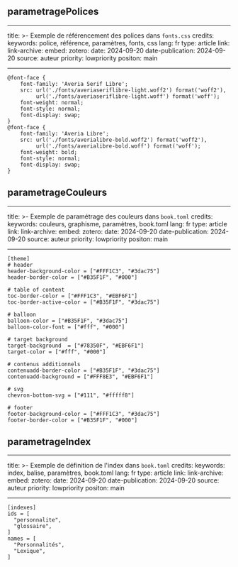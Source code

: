 ## parametragePolices

---
title: >-
   Exemple de référencement des polices dans `fonts.css`
credits:
keywords: police, référence, paramètres, fonts, css
lang: fr
type: article
link:
link-archive:
embed:
zotero:
date: 2024-09-20
date-publication: 2024-09-20
source: auteur
priority: lowpriority
positon: main

---

```
@font-face {
    font-family: 'Averia Serif Libre';
    src: url('./fonts/averiaseriflibre-light.woff2') format('woff2'),
         url('./fonts/averiaseriflibre-light.woff') format('woff');
    font-weight: normal;
    font-style: normal;
    font-display: swap;
}
@font-face {
    font-family: 'Averia Libre';
    src: url('./fonts/averialibre-bold.woff2') format('woff2'),
         url('./fonts/averialibre-bold.woff') format('woff');
    font-weight: bold;
    font-style: normal;
    font-display: swap;
}
```

## parametrageCouleurs

---
title: >-
   Exemple de paramétrage des couleurs dans `book.toml`
credits:
keywords: couleurs, graphisme, paramètres, book.toml
lang: fr
type: article
link:
link-archive:
embed:
zotero:
date: 2024-09-20
date-publication: 2024-09-20
source: auteur
priority: lowpriority
positon: main

---

```
[theme]
# header
header-background-color = ["#FFF1C3", "#3dac75"]
header-border-color = ["#B35F1F", "#000"]

# table of content
toc-border-color = ["#FFF1C3", "#EBF6F1"]
toc-border-active-color = ["#B35F1F", "#3dac75"]

# balloon
balloon-color = ["#B35F1F", "#3dac75"]
balloon-color-font = ["#fff", "#000"]

# target background
target-background  = ["#78350F", "#EBF6F1"]
target-color = ["#fff", "#000"]

# contenus additionnels
contenuadd-border-color = ["#B35F1F", "#3dac75"]
contenuadd-background = ["#FFF8E3", "#EBF6F1"]

# svg
chevron-bottom-svg = ["#111", "#fffff8"]

# footer
footer-background-color = ["#FFF1C3", "#3dac75"]
footer-border-color = ["#B35F1F", "#000"]
```

## parametrageIndex

---
title: >-
   Exemple de définition de l'index dans `book.toml`
credits:
keywords: index, balise, paramètres, book.toml
lang: fr
type: article
link:
link-archive:
embed:
zotero:
date: 2024-09-20
date-publication: 2024-09-20
source: auteur
priority: lowpriority
positon: main

---

```
[indexes]
ids = [
  "personnalite",
  "glossaire",
]
names = [
  "Personnalités",
  "Lexique",
]

```
